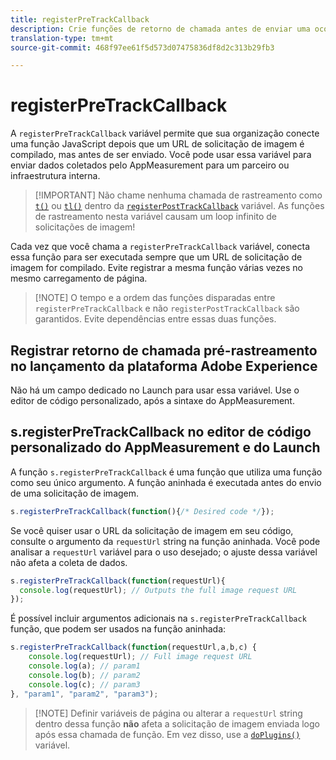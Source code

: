 ```yaml
---
title: registerPreTrackCallback
description: Crie funções de retorno de chamada antes de enviar uma ocorrência para a Adobe.
translation-type: tm+mt
source-git-commit: 468f97ee61f5d573d07475836df8d2c313b29fb3

---
```



# registerPreTrackCallback

A `registerPreTrackCallback` variável permite que sua organização conecte uma função JavaScript depois que um URL de solicitação de imagem é compilado, mas antes de ser enviado. Você pode usar essa variável para enviar dados coletados pelo AppMeasurement para um parceiro ou infraestrutura interna.

> [!IMPORTANT] Não chame nenhuma chamada de rastreamento como [`t()`](t-method.md) ou [`tl()`](tl-method.md) dentro da [`registerPostTrackCallback`](registerposttrackcallback.md) variável. As funções de rastreamento nesta variável causam um loop infinito de solicitações de imagem!

Cada vez que você chama a `registerPreTrackCallback` variável, conecta essa função para ser executada sempre que um URL de solicitação de imagem for compilado. Evite registrar a mesma função várias vezes no mesmo carregamento de página.

> [!NOTE] O tempo e a ordem das funções disparadas entre `registerPreTrackCallback` e não `registerPostTrackCallback` são garantidos. Evite dependências entre essas duas funções.

## Registrar retorno de chamada pré-rastreamento no lançamento da plataforma Adobe Experience

Não há um campo dedicado no Launch para usar essa variável. Use o editor de código personalizado, após a sintaxe do AppMeasurement.

## s.registerPreTrackCallback no editor de código personalizado do AppMeasurement e do Launch

A função `s.registerPreTrackCallback` é uma função que utiliza uma função como seu único argumento. A função aninhada é executada antes do envio de uma solicitação de imagem.

```js
s.registerPreTrackCallback(function(){/* Desired code */});
```

Se você quiser usar o URL da solicitação de imagem em seu código, consulte o argumento da `requestUrl` string na função aninhada. Você pode analisar a `requestUrl` variável para o uso desejado; o ajuste dessa variável não afeta a coleta de dados.

```js
s.registerPreTrackCallback(function(requestUrl){
  console.log(requestUrl); // Outputs the full image request URL
});
```

É possível incluir argumentos adicionais na `s.registerPreTrackCallback` função, que podem ser usados na função aninhada:

```js
s.registerPreTrackCallback(function(requestUrl,a,b,c) {
    console.log(requestUrl); // Full image request URL
    console.log(a); // param1
    console.log(b); // param2
    console.log(c); // param3
}, "param1", "param2", "param3");
```

> [!NOTE] Definir variáveis de página ou alterar a `requestUrl` string dentro dessa função **não** afeta a solicitação de imagem enviada logo após essa chamada de função. Em vez disso, use a [`doPlugins()`](doplugins.md) variável.
